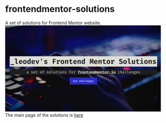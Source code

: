 # frontendmentor-solutions

A set of solutions for Frontend Mentor website.
![Project Image](./src/assets/main-page-demo.png)
The main page of the solutions is [here](https://leonardof02.github.io/frontendmentor-solutions/)
